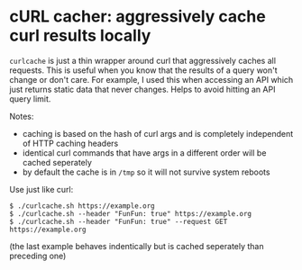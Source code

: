 # cURL cacher: aggressively cache curl results locally

`curlcache` is just a thin wrapper around curl that aggressively caches all requests.
This is useful when you know that the results of a query won't change or don't care. For example, 
I used this when accessing an API which just returns static data that never changes. Helps to
avoid hitting an API query limit. 

Notes:
- caching is based on the hash of curl args and is completely independent of HTTP caching headers
- identical curl commands that have args in a different order will be cached seperately
- by default the cache is in `/tmp` so it will not survive system reboots

Use just like curl:

```shell
$ ./curlcache.sh https://example.org
$ ./curlcache.sh --header "FunFun: true" https://example.org
$ ./curlcache.sh --header "FunFun: true" --request GET https://example.org
```

(the last example behaves indentically but is cached seperately than preceding one)
